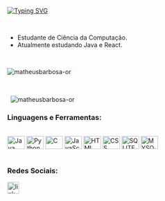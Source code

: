 <a href="https://git.io/typing-svg"><img src="https://readme-typing-svg.demolab.com?font=Fira+Code&pause=1000&color=4EF782&center=true&multiline=true&width=850&lines=Jo%C3%A3o+Matheus;Desenvolvedor" alt="Typing SVG" /></a>

</br>

<p>

  
 - Estudante de Ciência da Computação.
 - Atualmente estudando Java e React.
</p>

</br>

<p>
  <img align="Center" src="https://github-readme-stats.vercel.app/api/top-langs?username=matheusbarbosa-or&theme=dark&show_icons=true&locale=pt-br&layout=compact&count_private=true" alt="matheusbarbosa-or" />
</p>

</br>

<p>&nbsp;
  <img align="center" src="https://github-readme-stats.vercel.app/api?username=matheusbarbosa-or&theme=dark&show_icons=true&locale=pt-br"&count_private=true alt="matheusbarbosa-or" />
</p>

<h3 align="left">Linguagens e Ferramentas:</h3>

<div style="display: inline_block"><br>
  <img align="center" alt="Java" height="30" width="40" src="https://cdn.jsdelivr.net/gh/devicons/devicon@latest/icons/java/java-original.svg" />
  <img align="center" alt="Python" height="30" width="40" src="https://cdn.jsdelivr.net/gh/devicons/devicon@latest/icons/python/python-original.svg" />
  <img align="center" alt="C" height="30" width="40" src="https://cdn.jsdelivr.net/gh/devicons/devicon@latest/icons/c/c-line.svg" />
  <img align="center" alt="JavaScript" height="30" width="40" src="https://cdn.jsdelivr.net/gh/devicons/devicon@latest/icons/javascript/javascript-original.svg" />
  <img align="center" alt="HTML" height="30" width="40" src="https://cdn.jsdelivr.net/gh/devicons/devicon@latest/icons/html5/html5-original.svg" />
  <img align="center" alt="CSS" height="30" width="40" src="https://cdn.jsdelivr.net/gh/devicons/devicon@latest/icons/css3/css3-original.svg" />
  <img align="center" alt="SQLITE" height="30" width="40" src="https://cdn.jsdelivr.net/gh/devicons/devicon@latest/icons/sqlite/sqlite-original.svg" />
  <img align="center" alt="MYSQL" height="30" width="40" src="https://cdn.jsdelivr.net/gh/devicons/devicon@latest/icons/mysql/mysql-original.svg" />
</div>

</br>

<h3 align="left">Redes Sociais:</h3>

<p align="left">
<a href=https://www.linkedin.com/in/joão-matheus-barbosa-ornelas-/ target="_blank">
  <img src="https://img.shields.io/static/v1?message=LinkedIn&logo=linkedin&label=&color=0077B5&logoColor=white&labelColor=&style=for-the-badge" height="27" alt="linkedin logo"  />
</a>
</p>




